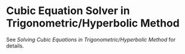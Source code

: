 # Cubic Equation Solver in Trigonometric/Hyperbolic Method
See *Solving Cubic Equations in Trigonometric/Hyperbolic Method* for details. 
